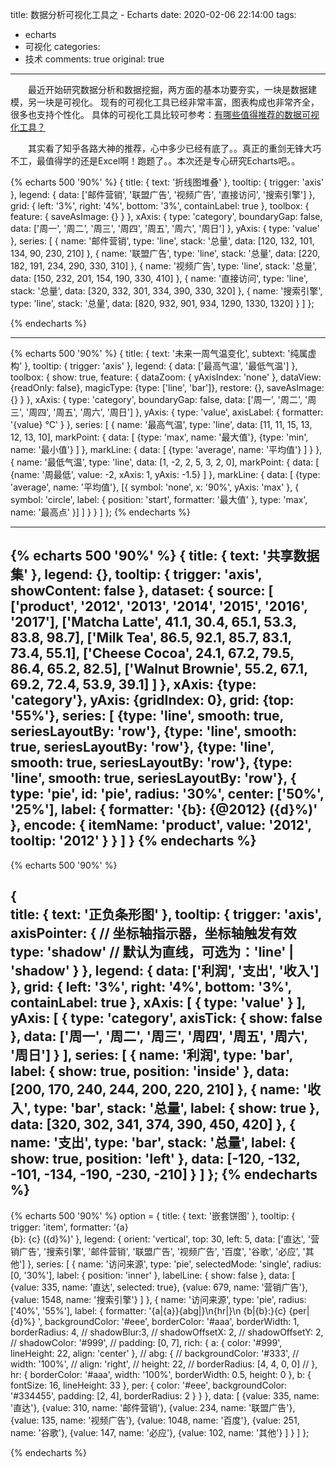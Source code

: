 title: 数据分析可视化工具之 - Echarts
date: 2020-02-06 22:14:00
tags:
  - echarts
  - 可视化
categories:
  - 技术
comments: true
original: true

---

&emsp;&emsp;最近开始研究数据分析和数据挖掘，两方面的基本功要夯实，一块是数据建模，另一块是可视化。 现有的可视化工具已经非常丰富，图表构成也非常齐全，很多也支持个性化。 具体的可视化工具比较可参考：[有哪些值得推荐的数据可视化工具？](https://www.zhihu.com/question/19929609)

&emsp;&emsp;其实看了知乎各路大神的推荐，心中多少已经有底了。。真正的重剑无锋大巧不工，最值得学的还是Excel啊！跑题了。。本次还是专心研究Echarts吧。。


{% echarts 500 '90%' %}
{
    title: {
        text: '折线图堆叠'
    },
    tooltip: {
        trigger: 'axis'
    },
    legend: {
        data: ['邮件营销', '联盟广告', '视频广告', '直接访问', '搜索引擎']
    },
    grid: {
        left: '3%',
        right: '4%',
        bottom: '3%',
        containLabel: true
    },
    toolbox: {
        feature: {
            saveAsImage: {}
        }
    },
    xAxis: {
        type: 'category',
        boundaryGap: false,
        data: ['周一', '周二', '周三', '周四', '周五', '周六', '周日']
    },
    yAxis: {
        type: 'value'
    },
    series: [
        {
            name: '邮件营销',
            type: 'line',
            stack: '总量',
            data: [120, 132, 101, 134, 90, 230, 210]
        },
        {
            name: '联盟广告',
            type: 'line',
            stack: '总量',
            data: [220, 182, 191, 234, 290, 330, 310]
        },
        {
            name: '视频广告',
            type: 'line',
            stack: '总量',
            data: [150, 232, 201, 154, 190, 330, 410]
        },
        {
            name: '直接访问',
            type: 'line',
            stack: '总量',
            data: [320, 332, 301, 334, 390, 330, 320]
        },
        {
            name: '搜索引擎',
            type: 'line',
            stack: '总量',
            data: [820, 932, 901, 934, 1290, 1330, 1320]
        }
    ]
};

{% endecharts %}

------

{% echarts 500 '90%' %}
{
    title: {
        text: '未来一周气温变化',
        subtext: '纯属虚构'
    },
    tooltip: {
        trigger: 'axis'
    },
    legend: {
        data: ['最高气温', '最低气温']
    },
    toolbox: {
        show: true,
        feature: {
            dataZoom: {
                yAxisIndex: 'none'
            },
            dataView: {readOnly: false},
            magicType: {type: ['line', 'bar']},
            restore: {},
            saveAsImage: {}
        }
    },
    xAxis: {
        type: 'category',
        boundaryGap: false,
        data: ['周一', '周二', '周三', '周四', '周五', '周六', '周日']
    },
    yAxis: {
        type: 'value',
        axisLabel: {
            formatter: '{value} °C'
        }
    },
    series: [
        {
            name: '最高气温',
            type: 'line',
            data: [11, 11, 15, 13, 12, 13, 10],
            markPoint: {
                data: [
                    {type: 'max', name: '最大值'},
                    {type: 'min', name: '最小值'}
                ]
            },
            markLine: {
                data: [
                    {type: 'average', name: '平均值'}
                ]
            }
        },
        {
            name: '最低气温',
            type: 'line',
            data: [1, -2, 2, 5, 3, 2, 0],
            markPoint: {
                data: [
                    {name: '周最低', value: -2, xAxis: 1, yAxis: -1.5}
                ]
            },
            markLine: {
                data: [
                    {type: 'average', name: '平均值'},
                    [{
                        symbol: 'none',
                        x: '90%',
                        yAxis: 'max'
                    }, {
                        symbol: 'circle',
                        label: {
                            position: 'start',
                            formatter: '最大值'
                        },
                        type: 'max',
                        name: '最高点'
                    }]
                ]
            }
        }
    ]
};
{% endecharts %}

------

{% echarts 500 '90%' %}
{
    title: {
        text: '共享数据集'
    },
    legend: {},
    tooltip: {
        trigger: 'axis',
        showContent: false
    },
    dataset: {
        source: [
            ['product', '2012', '2013', '2014', '2015', '2016', '2017'],
            ['Matcha Latte', 41.1, 30.4, 65.1, 53.3, 83.8, 98.7],
            ['Milk Tea', 86.5, 92.1, 85.7, 83.1, 73.4, 55.1],
            ['Cheese Cocoa', 24.1, 67.2, 79.5, 86.4, 65.2, 82.5],
            ['Walnut Brownie', 55.2, 67.1, 69.2, 72.4, 53.9, 39.1]
        ]
    },
    xAxis: {type: 'category'},
    yAxis: {gridIndex: 0},
    grid: {top: '55%'},
    series: [
        {type: 'line', smooth: true, seriesLayoutBy: 'row'},
        {type: 'line', smooth: true, seriesLayoutBy: 'row'},
        {type: 'line', smooth: true, seriesLayoutBy: 'row'},
        {type: 'line', smooth: true, seriesLayoutBy: 'row'},
        {
            type: 'pie',
            id: 'pie',
            radius: '30%',
            center: ['50%', '25%'],
            label: {
                formatter: '{b}: {@2012} ({d}%)'
            },
            encode: {
                itemName: 'product',
                value: '2012',
                tooltip: '2012'
            }
        }
    ]
}
{% endecharts %}
------

{% echarts 500 '90%' %}

{    
    title: {
         text: '正负条形图'
    },
    tooltip: {
        trigger: 'axis',
        axisPointer: {            // 坐标轴指示器，坐标轴触发有效
            type: 'shadow'        // 默认为直线，可选为：'line' | 'shadow'
        }
    },
    legend: {
        data: ['利润', '支出', '收入']
    },
    grid: {
        left: '3%',
        right: '4%',
        bottom: '3%',
        containLabel: true
    },
    xAxis: [
        {
            type: 'value'
        }
    ],
    yAxis: [
        {
            type: 'category',
            axisTick: {
                show: false
            },
            data: ['周一', '周二', '周三', '周四', '周五', '周六', '周日']
        }
    ],
    series: [
        {
            name: '利润',
            type: 'bar',
            label: {
                show: true,
                position: 'inside'
            },
            data: [200, 170, 240, 244, 200, 220, 210]
        },
        {
            name: '收入',
            type: 'bar',
            stack: '总量',
            label: {
                show: true
            },
            data: [320, 302, 341, 374, 390, 450, 420]
        },
        {
            name: '支出',
            type: 'bar',
            stack: '总量',
            label: {
                show: true,
                position: 'left'
            },
            data: [-120, -132, -101, -134, -190, -230, -210]
        }
    ]
};
{% endecharts %}
------

{% echarts 500 '90%' %}
option = {
    title: {
        text: '嵌套饼图'
    },
    tooltip: {
        trigger: 'item',
        formatter: '{a} <br/>{b}: {c} ({d}%)'
    },
    legend: {
        orient: 'vertical',
        top: 30,
        left: 5,
        data: ['直达', '营销广告', '搜索引擎', '邮件营销', '联盟广告', '视频广告', '百度', '谷歌', '必应', '其他']
    },
    series: [
        {
            name: '访问来源',
            type: 'pie',
            selectedMode: 'single',
            radius: [0, '30%'],
            label: {
                position: 'inner'
            },
            labelLine: {
                show: false
            },
            data: [
                {value: 335, name: '直达', selected: true},
                {value: 679, name: '营销广告'},
                {value: 1548, name: '搜索引擎'}
            ]
        },
        {
            name: '访问来源',
            type: 'pie',
            radius: ['40%', '55%'],
            label: {
                formatter: '{a|{a}}{abg|}\n{hr|}\n  {b|{b}:}{c}  {per|{d}%}  ',
                backgroundColor: '#eee',
                borderColor: '#aaa',
                borderWidth: 1,
                borderRadius: 4,
                // shadowBlur:3,
                // shadowOffsetX: 2,
                // shadowOffsetY: 2,
                // shadowColor: '#999',
                // padding: [0, 7],
                rich: {
                    a: {
                        color: '#999',
                        lineHeight: 22,
                        align: 'center'
                    },
                    // abg: {
                    //     backgroundColor: '#333',
                    //     width: '100%',
                    //     align: 'right',
                    //     height: 22,
                    //     borderRadius: [4, 4, 0, 0]
                    // },
                    hr: {
                        borderColor: '#aaa',
                        width: '100%',
                        borderWidth: 0.5,
                        height: 0
                    },
                    b: {
                        fontSize: 16,
                        lineHeight: 33
                    },
                    per: {
                        color: '#eee',
                        backgroundColor: '#334455',
                        padding: [2, 4],
                        borderRadius: 2
                    }
                }
            },
            data: [
                {value: 335, name: '直达'},
                {value: 310, name: '邮件营销'},
                {value: 234, name: '联盟广告'},
                {value: 135, name: '视频广告'},
                {value: 1048, name: '百度'},
                {value: 251, name: '谷歌'},
                {value: 147, name: '必应'},
                {value: 102, name: '其他'}
            ]
        }
    ]
};

{% endecharts %}